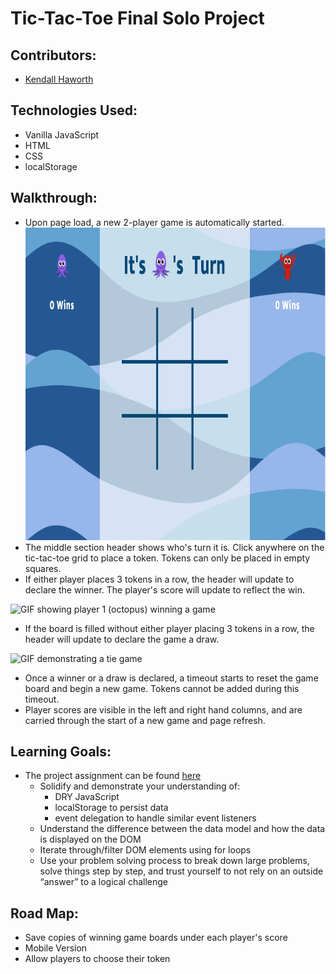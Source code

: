 # Tic-Tac-Toe Final Solo Project

## Contributors:
* [Kendall Haworth](https://github.com/kendallha)

## Technologies Used:
* Vanilla JavaScript
* HTML
* CSS
* localStorage

## Walkthrough:

* Upon page load, a new 2-player game is automatically started.
  <img width="1000" height="500" src="./assets/Screen Shot 2021-03-09 at 9.41.28 AM.png">
* The middle section header shows who's turn it is. Click anywhere on the tic-tac-toe grid to place a token. Tokens can only
  be placed in empty squares.
* If either player places 3 tokens in a row, the header will update to declare the winner. The player's score will update to  reflect the win.

 ![GIF showing player 1 (octopus) winning a game](https://media.giphy.com/media/3fgZ75t3bR5d9bZlZa/giphy.gif)
* If the board is filled without either player placing 3 tokens in a row, the header will update to declare the game a draw.

 ![GIF demonstrating a tie game](https://media.giphy.com/media/TrgVF0acPCz82fxyLA/giphy.gif)
* Once a winner or a draw is declared, a timeout starts to reset the game board and begin a new game. Tokens cannot be
  added during this timeout.
* Player scores are visible in the left and right hand columns, and are carried through the start of a new game and page refresh.

## Learning Goals:
* The project assignment can be found [here](https://frontend.turing.io/projects/module-1/tic-tac-toe-solo.html)
  * Solidify and demonstrate your understanding of:
    * DRY JavaScript
    * localStorage to persist data
    * event delegation to handle similar event listeners
  * Understand the difference between the data model and how the data is displayed on the DOM
  * Iterate through/filter DOM elements using for loops
  * Use your problem solving process to break down large problems, solve things step by step, and trust yourself to not rely on  an outside “answer” to a logical challenge

## Road Map:
* Save copies of winning game boards under each player's score
* Mobile Version
* Allow players to choose their token
